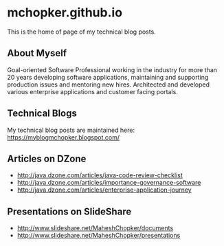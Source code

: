 # mchopker.github.io
This is the home of page of my technical blog posts.

## About Myself
Goal-oriented Software Professional working in the industry for more than 20 years developing software applications, maintaining and supporting production issues and mentoring new hires. Architected and developed various enterprise applications and customer facing portals.

## Technical Blogs
My technical blog posts are maintained here: https://myblogmchopker.blogspot.com/

## Articles on DZone
* http://java.dzone.com/articles/java-code-review-checklist
* http://java.dzone.com/articles/importance-governance-software
* http://java.dzone.com/articles/enterprise-application-journey

## Presentations on SlideShare
* http://www.slideshare.net/MaheshChopker/documents
* http://www.slideshare.net/MaheshChopker/presentations
